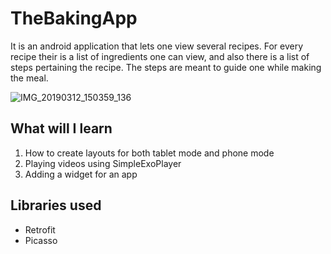 # TheBakingApp
It is an android application that lets one view several recipes. For every recipe their is a list of ingredients one can view,
and also there is a list of steps pertaining the recipe. The steps are meant to guide one while making the meal.

![IMG_20190312_150359_136](https://user-images.githubusercontent.com/34396651/54199022-21ce0600-4485-11e9-9232-e359cf32aada.JPG)

## What will I learn
1) How to create layouts for both tablet mode and phone mode
2) Playing videos using SimpleExoPlayer
3) Adding a widget for an app

## Libraries used
- Retrofit
- Picasso
